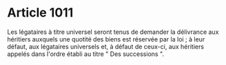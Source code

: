 # Article 1011

<p>Les légataires à titre universel seront tenus de demander la délivrance aux héritiers auxquels une quotité des biens est réservée par la loi ; à leur défaut, aux légataires universels et, à défaut de ceux-ci, aux héritiers appelés dans l'ordre établi au titre " Des successions ".</p>